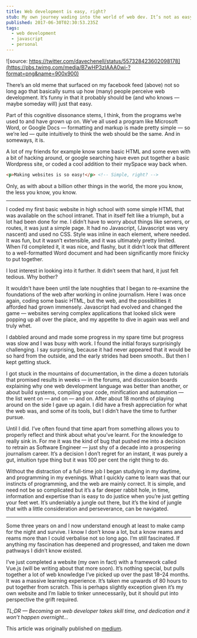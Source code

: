 ```yaml
---
title: Web development is easy, right?
stub: My own journey wading into the world of web dev. It’s not as easy as it looks, it takes time, and it’s not for everyone.
published: 2017-06-30T02:30:53.235Z
tags: 
  - web development
  - javascript
  - personal
---
```


![source: https://twitter.com/davechenell/status/557328423602098178](https://pbs.twimg.com/media/B7wHP3zIAAA0wi-?format=png&name=900x900)

There’s an old meme that surfaced on my facebook feed (above) not so long ago that basically sums up how (many) people perceive web development. It’s funny in that it probably should be (and who knows — maybe someday will) just that easy.

Part of this cognitive dissonance stems, I think, from the programs we’re used to and have grown up on. We’ve all used a program like Microsoft Word, or Google Docs — formatting and markup is made pretty simple — so we’re led — quite intuitively to think the web should be the same. And in someways, it is.

A lot of my friends for example know some basic HTML and some even with a bit of hacking around, or google searching have even put together a basic Wordpress site, or coded a cool addition to their mySpace way back when.

```html
<p>Making websites is so easy!</p> <!-- Simple, right? -->
```

Only, as with about a billion other things in the world, the more you know, the less you know, you know.

---

I coded my first basic website in high school with some simple HTML that was available on the school intranet. That in itself felt like a triumph, but a lot had been done for me. I didn’t have to worry about things like servers, or routes, it was just a simple page. It had no Javascript, (Javascript was very nascent) and used no CSS. Style was inline in each element, where needed. It was fun, but it wasn’t extensible, and it was ultimately pretty limited. When I’d completed it, it was nice, and flashy, but it didn’t look that different to a well-formatted Word document and had been significantly more finicky to put together.

I lost interest in looking into it further. It didn’t seem that hard, it just felt tedious. Why bother?

It wouldn’t have been until the late noughties that I began to re-examine the foundations of the web after working in online journalism. Here I was once again, coding some basic HTML, but the web, and the possibilities it afforded had grown immensely. Javascript had evolved and changed the game — websites serving complex applications that looked slick were popping up all over the place, and my appetite to dive in again was well and truly whet.

I dabbled around and made some progress in my spare time but progress was slow and I was busy with work. I found the initial forays surprisingly challenging. I say surprising, because it had never appeared that it would be so hard from the outside, and the early strides had been smooth.. But then I kept getting stuck.

I got stuck in the mountains of documentation, in the dime a dozen tutorials that promised results in weeks — in the forums, and discussion boards explaining why one web development language was better than another, or about build systems, compiling your code, minification and automation — the list went on — and on — and on. After about 18 months of playing around on the side I gave up again. I did have a fresh appreciation for what the web was, and some of its tools, but I didn’t have the time to further pursue.

Until I did. I’ve often found that time apart from something allows you to properly reflect and think about what you’ve learnt. For the knowledge to really sink in. For me it was the kind of bug that pushed me into a decision to retrain as Software Engineer — just shy of a decade into a prospering journalism career. It’s a decision I don’t regret for an instant, it was purely a gut, intuition type thing but it was 100 per cent the right thing to do.

Without the distraction of a full-time job I began studying in my daytime, and programming in my evenings. What I quickly came to learn was that our instincts of programming, and the web are mainly correct. It is simple, and need not be so complicated but it’s a far deeper rabbit hole, in time, information and expertise than is easy to do justice when you’re just getting your feet wet. It’s undeniably a jungle out there, but it’s the kind of jungle that with a little consideration and perseverance, can be navigated.

---

Some three years on and I now understand enough at least to make camp for the night and survive. I know I don’t know a lot, but a know reams and reams more than I could verbalise not so long ago. I’m still fascinated. If anything my fascination has deepened and progressed, and taken me down pathways I didn’t know existed.

I’ve just completed a website (my own in fact) with a framework called Vue.js (will be writing about that more soon). It’s nothing special, but pulls together a lot of web knowledge I’ve picked up over the past 18–24 months. It was a massive learning experience. It’s taken me upwards of 80 hours to put together from scratch. This is perhaps slightly exception given it’s my own website and I’m liable to tinker unnecessarily, but it should put into perspective the grift required.

*TL;DR — Becoming an web developer takes skill time, and dedication and it won’t happen overnight...*

This article was originally published on [medium](https://medium.com/@al-hinds/web-development-is-easy-right-6c27129d9764).
